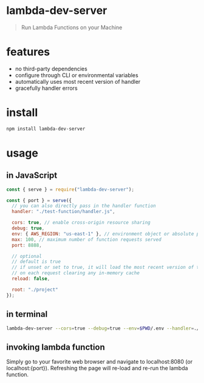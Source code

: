 # lambda-dev-server
> Run Lambda Functions on your Machine

# features
- no third-party dependencies
- configure through CLI or environmental variables
- automatically uses most recent version of handler
- gracefully handler errors

# install
```bash
npm install lambda-dev-server
```

# usage
## in JavaScript
```js
const { serve } = require("lambda-dev-server");

const { port } = serve({
  // you can also directly pass in the handler function
  handler: "./test-function/handler.js",

  cors: true, // enable cross-origin resource sharing
  debug: true,
  env: { AWS_REGION: "us-east-1" }, // environment object or absolute path to .env file
  max: 100, // maximum number of function requests served
  port: 8888,

  // optional
  // default is true
  // if unset or set to true, it will load the most recent version of the handler
  // on each request clearing any in-memory cache
  reload: false,

  root: "./project"
});
```

## in terminal
```sh
lambda-dev-server --cors=true --debug=true --env=$PWD/.env --handler=./dist/index.js --max=99 --port=8888 --reload=false --root=$PWD/project
```

## invoking lambda function
Simply go to your favorite web browser and navigate to localhost:8080 (or localhost:{port}).
Refreshing the page will re-load and re-run the lambda function.
